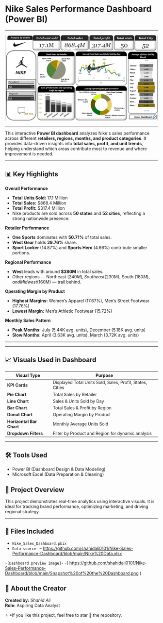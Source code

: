 # Nike Sales Performance Dashboard (Power BI)
---

<p align="center">
  <img src="Snapshot_dashboard.png" alt="Dashboard Preview" width="600">
</p>

---




This interactive **Power BI dashboard** analyzes Nike's sales performance across different **retailers, regions, months, and product categories**. 
It provides data-driven insights into **total sales, profit, and unit trends**, 
helping understand which areas contribute most to revenue and where improvement is needed.

---

## 📊 Key Highlights

**Overall Performance**  
- **Total Units Sold:** 17.1 Million  
- **Total Sales:** $868.4 Million  
- **Total Profit:** $317.4 Million  
- Nike products are sold across **50 states** and **52 cities**, reflecting a strong nationwide presence.

**Retailer Performance**  
- **One Sports** dominates with **50.71%** of total sales.  
- **West Gear** holds **29.76%** share.  
- **Sport Locker** (14.87%) and **Sports Hero** (4.66%) contribute smaller portions.

**Regional Performance**  
- **West** leads with around **$380M** in total sales.  
- Other regions — Northeast ($240M), Southeast ($230M), South ($180M), and Midwest ($160M) — trail behind.

**Operating Margin by Product**  
- **Highest Margins:** Women’s Apparel (17.67%), Men’s Street Footwear (17.76%)  
- **Lowest Margin:** Men’s Athletic Footwear (15.72%)

**Monthly Sales Pattern**  
- **Peak Months:** July (5.44K avg. units), December (5.18K avg. units)  
- **Slow Months:** April (3.63K avg. units), March (3.72K avg. units)

---

 

---

## 📈 Visuals Used in Dashboard

| Visual Type             | Purpose                                                                 |
|-------------------------|-------------------------------------------------------------------------|
| **KPI Cards**           | Displayed Total Units Sold, Sales, Profit, States, Cities               |
| **Pie Chart**           | Total Sales by Retailer                                                 |
| **Line Chart**          | Sales & Units Sold by Day                                               |
| **Bar Chart**           | Total Sales & Profit by Region                                          |
| **Donut Chart**         | Operating Margin by Product                                             |
| **Horizontal Bar Chart**| Monthly Average Units Sold                                              |
| **Dropdown Filters**    | Filter by Product and Region for dynamic analysis                       |

---

## 🛠️ Tools Used

- Power BI (Dashboard Design & Data Modeling)
- Microsoft Excel (Data Preparation & Cleaning)


## 🔗 Project Overview

This project demonstrates real-time analytics using interactive visuals. It is ideal for tracking brand performance, 
optimizing marketing, and driving regional strategy.

---
## 📁 Files Included

- `Nike_Sales_Dashboard.pbix`  
- `Data source-` –   https://github.com/shahidali0101/Nike-Sales-Performance-Dashboard/blob/main/Nike%20Data.xlsx

-`[Dashboard preview image]-` -( https://github.com/shahidali0101/Nike-Sales-Performance-Dashboard/blob/main/Snapshot%20of%20the%20Dashboard.png )

## 📌 About the Creator

**Created by:** *Shahid Ali*          
**Role:** Aspiring Data Analyst  


⭐ *If you like this project, feel free to star 🌟 the repository.
